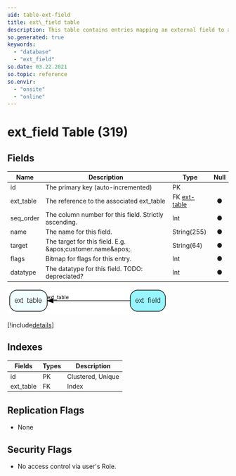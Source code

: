 ```yaml
---
uid: table-ext-field
title: ext\_field table
description: This table contains entries mapping an external field to an internal field. Used for database integration.
so.generated: true
keywords:
  - "database"
  - "ext_field"
so.date: 03.22.2021
so.topic: reference
so.envir:
  - "onsite"
  - "online"
---
```


# ext\_field Table (319)

## Fields

| Name | Description | Type | Null |
|------|-------------|------|:----:|
|id|The primary key (auto-incremented)|PK| |
|ext\_table|The reference to the associated ext_table|FK [ext-table](ext-table.md)|&#x25CF;|
|seq\_order|The column number for this field. Strictly ascending.|Int|&#x25CF;|
|name|The name for this field.|String(255)|&#x25CF;|
|target|The target for this field. E.g. &amp;apos;customer.name&amp;apos;. |String(64)|&#x25CF;|
|flags|Bitmap for flags for this entry.|Int|&#x25CF;|
|datatype|The datatype for this field. TODO: depreciated?|Int|&#x25CF;|


![ext_field table relationship diagram](./media/ext_field.png)

[!include[details](./includes/ext-field.md)]

## Indexes

| Fields | Types | Description |
|--------|-------|-------------|
|id |PK |Clustered, Unique |
|ext\_table |FK |Index |

## Replication Flags

* None

## Security Flags

* No access control via user's Role.

